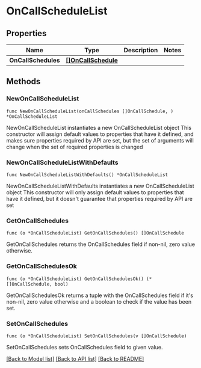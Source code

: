 # OnCallScheduleList

## Properties

Name | Type | Description | Notes
------------ | ------------- | ------------- | -------------
**OnCallSchedules** | [**[]OnCallSchedule**](OnCallSchedule.md) |  | 

## Methods

### NewOnCallScheduleList

`func NewOnCallScheduleList(onCallSchedules []OnCallSchedule, ) *OnCallScheduleList`

NewOnCallScheduleList instantiates a new OnCallScheduleList object
This constructor will assign default values to properties that have it defined,
and makes sure properties required by API are set, but the set of arguments
will change when the set of required properties is changed

### NewOnCallScheduleListWithDefaults

`func NewOnCallScheduleListWithDefaults() *OnCallScheduleList`

NewOnCallScheduleListWithDefaults instantiates a new OnCallScheduleList object
This constructor will only assign default values to properties that have it defined,
but it doesn't guarantee that properties required by API are set

### GetOnCallSchedules

`func (o *OnCallScheduleList) GetOnCallSchedules() []OnCallSchedule`

GetOnCallSchedules returns the OnCallSchedules field if non-nil, zero value otherwise.

### GetOnCallSchedulesOk

`func (o *OnCallScheduleList) GetOnCallSchedulesOk() (*[]OnCallSchedule, bool)`

GetOnCallSchedulesOk returns a tuple with the OnCallSchedules field if it's non-nil, zero value otherwise
and a boolean to check if the value has been set.

### SetOnCallSchedules

`func (o *OnCallScheduleList) SetOnCallSchedules(v []OnCallSchedule)`

SetOnCallSchedules sets OnCallSchedules field to given value.



[[Back to Model list]](../README.md#documentation-for-models) [[Back to API list]](../README.md#documentation-for-api-endpoints) [[Back to README]](../README.md)


